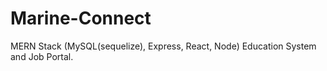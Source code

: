 # Marine-Connect
MERN Stack (MySQL(sequelize), Express, React, Node) Education System and Job Portal.
